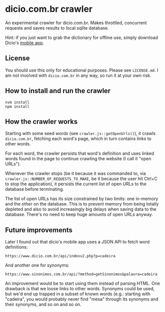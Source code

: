 
# dicio.com.br crawler

An experimental crawler for dicio.com.br. Makes throttled, concurrent requests and saves results to local sqlite database.

Hint: if you just want to grab the dictionary for offline use, simply download Dicio's [mobile app](https://play.google.com/store/apps/details?id=com.setegraus.dicio).

## License

You should use this only for educational purposes. Please see `LICENSE.md`. I am not involved with `dicio.com.br` in any way, so run it at your own risk.

## How to install and run the crawler

    nvm install
    npm install

## How the crawler works

Starting with some seed words (see `crawler.js::getOpenUrls()`), it crawls `dicio.com.br`, fetching each word's page, which in turn contains links to other words.

For each word, the crawler persists that word's definition and uses linked words found in the page to continue crawling the website (I call it "open URLs").

Whenever the crawler stops (be it because it was commanded to, via `crawler.js::NUMBER_OF_REQUESTS_TO_MAKE`, be it because the user hit Ctrl+C to stop the application), it persists the current list of open URLs to the database before terminating.

The list of open URLs has its size constrained by two limits: one in-memory and the other on the database. This is to prevent memory from being totally depleted and also to avoid increasingly big delays when saving data to the database. There's no need to keep huge amounts of open URLs anyway.

## Future improvements

Later I found out that dicio's mobile app uses a JSON API to fetch word definitions:

    https://www.dicio.com.br/api/indexv2.php?p=cadeira

And another one for synonyms:

    https://www.sinonimos.com.br/api/?method=getSinonimos&palavra=cadeira

An improvement would be to start using them instead of parsing HTML. One drawback is that we loose links to other words. Synonyms could be used, but we'd end up trapped in a subset of known words (e.g.: starting with "cadeira", you would probably never find "mesa" through its synonyms and their synonyms, and so on and so on.
